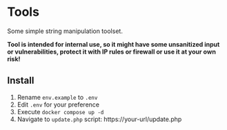 # Tools

Some simple string manipulation toolset. 

**Tool is intended for internal use, so it might have some unsanitized input or vulnerabilities, protect it with IP rules or firewall or use it at your own risk!**

## Install

 1. Rename `env.example` to `.env`
 2. Edit `.env` for your preference
 3. Execute `docker compose up -d`
 4. Navigate to `update.php` script: https://your-url/update.php
 